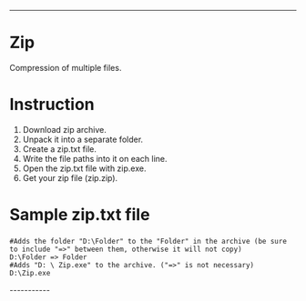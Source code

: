 -----------
# Zip
Compression of multiple files.

# Instruction
1. Download zip archive.
2. Unpack it into a separate folder.
3. Create a zip.txt file.
4. Write the file paths into it on each line.
5. Open the zip.txt file with zip.exe.
6. Get your zip file (zip.zip).

# Sample zip.txt file
##### <a name="zip.txt">
    #Adds the folder "D:\Folder" to the "Folder" in the archive (be sure to include "=>" between them, otherwise it will not copy)
    D:\Folder => Folder
    #Adds "D: \ Zip.exe" to the archive. ("=>" is not necessary)
    D:\Zip.exe
</a>
-----------
